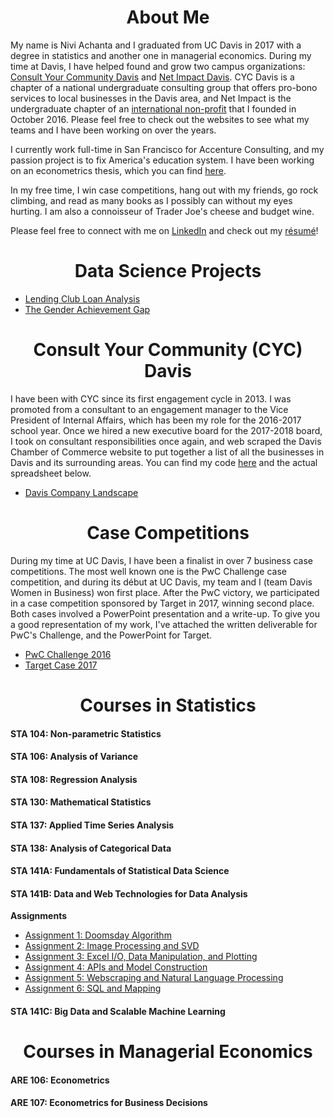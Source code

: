 # <center> About Me </center>

My name is Nivi Achanta and I graduated from UC Davis in 2017 with a degree in statistics and another one in managerial economics. During my time at Davis, I have helped found and grow two campus organizations: [Consult Your Community Davis](http://cycdavis.com) and [Net Impact Davis](http://netimpactdavis.com). CYC Davis is a chapter of a national undergraduate consulting group that offers pro-bono services to local businesses in the Davis area, and Net Impact is the undergraduate chapter of an [international non-profit](http://netimpact.org) that I founded in October 2016. Please feel free to check out the websites to see what my teams and I have been working on over the years. 

I currently work full-time in San Francisco for Accenture Consulting, and my passion project is to fix America's education system. I have been working on an econometrics thesis, which you can find [here](Portfolio/thesisfinal.pdf). 

In my free time, I win case competitions, hang out with my friends, go rock climbing, and read as many books as I possibly can without my eyes hurting. I am also a connoisseur of Trader Joe's cheese and budget wine. 

Please feel free to connect with me on [LinkedIn](http://www.linkedin.com/in/niviachanta) and check out my [résumé](https://drive.google.com/file/d/0Bwp1-hdDHOYXWkNaS0hjenROWkk/view?usp=sharing)!

# <center> Data Science Projects
- [Lending Club Loan Analysis](Portfolio/lc.pdf)
- [The Gender Achievement Gap](Portfolio/The%2BGender%2BGap_STA141B%2BFinal%2BProject%20(1).html)

# <center> Consult Your Community (CYC) Davis
I have been with CYC since its first engagement cycle in 2013. I was promoted from a consultant to an engagement manager to the Vice President of Internal Affairs, which has been my role for the 2016-2017 school year. Once we hired a new executive board for the 2017-2018 board, I took on consultant responsibilities once again, and web scraped the Davis Chamber of Commerce website to put together a list of all the businesses in Davis and its surrounding areas. You can find my code [here](Davis_Chamber_Code.html) and the actual spreadsheet below.
- [Davis Company Landscape](Davis_Chamber_of_Commerce_CYC.pdf)

# <center> Case Competitions </center>
During my time at UC Davis, I have been a finalist in over 7 business case competitions. The most well known one is the PwC Challenge case competition, and during its début at UC Davis, my team and I (team Davis Women in Business) won first place. After the PwC victory, we participated in a case competition sponsored by Target in 2017, winning second place. Both cases involved a PowerPoint presentation and a write-up. To give you a good representation of my work, I've attached the written deliverable for PwC's Challenge, and the PowerPoint for Target.
- [PwC Challenge 2016](PwC_Recommendation.pdf)
- [Target Case 2017](DWIB_Target.pdf)

# <center> Courses in Statistics </center>

#### STA 104: Non-parametric Statistics
#### STA 106: Analysis of Variance
#### STA 108: Regression Analysis
#### STA 130: Mathematical Statistics
#### STA 137: Applied Time Series Analysis
#### STA 138: Analysis of Categorical Data
#### STA 141A: Fundamentals of Statistical Data Science
#### STA 141B: Data and Web Technologies for Data Analysis

**Assignments** 
- [Assignment 1: Doomsday Algorithm](Portfolio/assignment1.html)
- [Assignment 2: Image Processing and SVD](Portfolio/assignment2.html)
- [Assignment 3: Excel I/O, Data Manipulation, and Plotting](Portfolio/assignment3.html)
- [Assignment 4: APIs and Model Construction](Portfolio/assignment4.html)
- [Assignment 5: Webscraping and Natural Language Processing](Portfolio/assignment5.html)
- [Assignment 6: SQL and Mapping](Portfolio/assignment6.html)

#### STA 141C: Big Data and Scalable Machine Learning		


# <center> Courses in Managerial Economics </center>

#### ARE 106: Econometrics
#### ARE 107: Econometrics for Business Decisions

